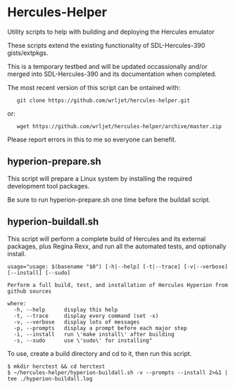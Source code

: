 # Hercules-Helper

Utility scripts to help with building and deploying the Hercules emulator

These scripts extend the existing functionality of SDL-Hercules-390 gists/extpkgs.

This is a temporary testbed and will be updated occassionally and/or merged
into SDL-Hercules-390 and its documentation when completed.

The most recent version of this script can be ontained with:
```
   git clone https://github.com/wrljet/hercules-helper.git
```
or:
```
   wget https://github.com/wrljet/hercules-helper/archive/master.zip
```

Please report errors in this to me so everyone can benefit.

## hyperion-prepare.sh

This script will prepare a Linux system by installing the required
development tool packages.

Be sure to run hyperion-prepare.sh one time before the buildall script.

## hyperion-buildall.sh

This script will perform a complete build of Hercules and its external
packages, plus Regina Rexx, and run all the automated tests, and optionally install.

```
usage="usage: $(basename "$0") [-h|--help] [-t|--trace] [-v|--verbose] [--install] [--sudo]

Perform a full build, test, and installation of Hercules Hyperion from github sources

where:
  -h, --help      display this help
  -t, --trace     display every command (set -x)
  -v, --verbose   display lots of messages
  -p, --prompts   display a prompt before each major step
  -i, --install   run \'make install\' after building
  -s, --sudo      use \'sudo\' for installing"
```

To use, create a build directory and cd to it, then run this script.

```
$ mkdir herctest && cd herctest
$ ~/hercules-helper/hyperion-buildall.sh -v --prompts --install 2>&1 | tee ./hyperion-buildall.log
```

